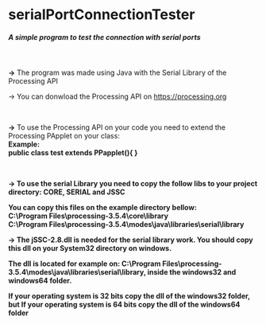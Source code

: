 # serialPortConnectionTester
<h5>A simple program to test the connection with serial ports</h5>
<br>
<p><b>-></b> The program was made using Java with the Serial Library of the Processing API</p>
<p>-> You can donwload the Processing API on <a href ="https://processing.org/">https://processing.org</a></p>
<br>
<p><b>-></b> To use the Processing API on your code you need to extend the Processing PApplet on your class: <br>
  <b>Example:<b><br>
  public class test extends PPapplet(){
  }
</p>
<br>
<p><b>-></b> To use the serial Library you need to copy the follow libs to your project directory: CORE, SERIAL and JSSC<br>

  You can copy this files on the example directory bellow: 
  <br>
  C:\Program Files\processing-3.5.4\core\library<br>
  C:\Program Files\processing-3.5.4\modes\java\libraries\serial\library
  <br>
  </p>
<p><b>-></b> The jSSC-2.8.dll is needed for the serial library work. You should copy this dll on your System32 directory on windows. </p><p>The dll is located for example on: C:\Program Files\processing-3.5.4\modes\java\libraries\serial\library, inside the windows32 and windows64 folder.</p><p> If your operating system is 32 bits copy the dll of the windows32 folder, but If your operating system is 64 bits copy the dll of the windows64 folder</p>  
  
